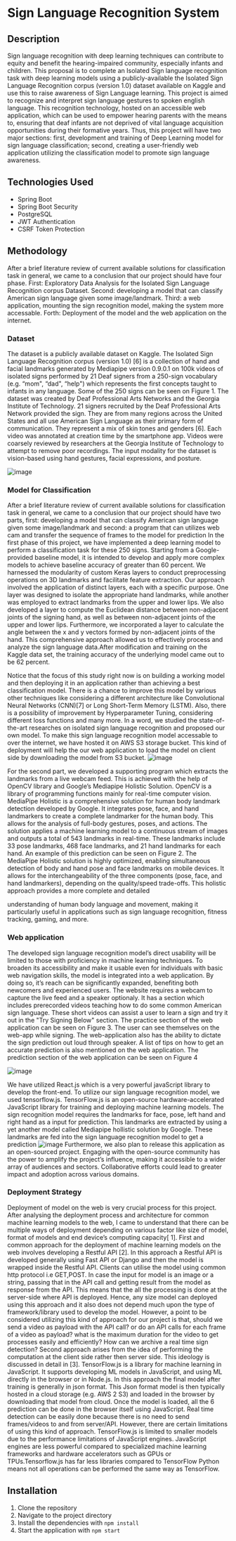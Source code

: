 # Sign Language Recognition System

## Description
Sign language recognition with deep learning techniques can contribute to equity and benefit the
hearing-impaired community, especially infants and children. This proposal is to complete an Isolated
Sign language recognition task with deep learning models using a publicly-available the Isolated
Sign Language Recognition corpus (version 1.0) dataset available on Kaggle and use this to raise
awareness of Sign Language learning. This project is aimed to recognize and interpret sign language
gestures to spoken english language. This recognition technology, hosted on an accessible
web application, which can be used to empower hearing parents with the means to, ensuring that
deaf infants are not deprived of vital language acquisition opportunities during their formative years.
Thus, this project will have two major sections: first, development and training of Deep
Learning model for sign language classification; second, creating a user-friendly web application
utilizing the classification model to promote sign language awareness.

## Technologies Used
- Spring Boot
- Spring Boot Security
- PostgreSQL
- JWT Authentication
- CSRF Token Protection

## Methodology
After a brief literature review of current available solutions for classification task in general, we came to a conclusion
that our project should have four phase. First: Exploratory Data Analysis for the Isolated Sign Language Recognition
corpus Dataset. Second: developing a model that can classify American sign language given some image/landmark.
Third: a web application, mounting the sign recognition model, making the system more accessable. Forth: Deployment
of the model and the web application on the internet.

### Dataset
The dataset is a publicly available dataset on Kaggle. The Isolated Sign Language Recognition corpus (version 1.0)
[6] is a collection of hand and facial landmarks generated by Mediapipe version 0.9.0.1 on 100k videos of isolated
signs performed by 21 Deaf signers from a 250-sign vocabulary (e.g. “mom", “dad", “help") which represents the first
concepts taught to infants in any language. Some of the 250 signs can be seen on Figure 1. The dataset was created by
Deaf Professional Arts Networks and the Georgia Institute of Technology. 21 signers recruited by the Deaf Professional
Arts Network provided the sign. They are from many regions across the United States and all use American Sign
Language as their primary form of communication. They represent a mix of skin tones and genders [6]. Each video
was annotated at creation time by the smartphone app. Videos were coarsely reviewed by researchers at the Georgia
Institute of Technology to attempt to remove poor recordings. The input modality for the dataset is vision-based using
hand gestures, facial expressions, and posture.

![image](https://github.com/ayushshawnfrost/Sign-Language-Recognition-System/assets/23500476/0e8a5875-5332-4b77-99f4-1f62ea9c05dc)

### Model for Classification
After a brief literature review of current available solutions for classification task in general, we came to a conclusion
that our project should have two parts, first: developing a model that can classify American sign language given some
image/landmark and second: a program that can utilizes web cam and transfer the sequence of frames to the model for
prediction
In the first phase of this project, we have implemented a deep learning model to perform a classification task for these
250 signs. Starting from a Google-provided baseline model, it is intended to develop and apply more complex models
to achieve baseline accuracy of greater than 60 percent.
We harnessed the modularity of custom Keras layers to conduct preprocessing operations on 3D landmarks and facilitate
feature extraction. Our approach involved the application of distinct layers, each with a specific purpose. One layer
was designed to isolate the appropriate hand landmarks, while another was employed to extract landmarks from the
upper and lower lips. We also developed a layer to compute the Euclidean distance between non-adjacent joints of
the signing hand, as well as between non-adjacent joints of the upper and lower lips. Furthermore, we incorporated a
layer to calculate the angle between the x and y vectors formed by non-adjacent joints of the hand. This comprehensive
approach allowed us to effectively process and analyze the sign language data.After modification and training on the
Kaggle data set, the training accuracy of the underlying model came out to be 62 percent.

Notice that the focus of this study right now is on building a working model and then deploying it in an application
rather than achieving a best classification model. There is a chance to improve this model by various other techniques
like considering a different architecture like Convolutional Neural Networks (CNN)[7] or Long Short-Term Memory
(LSTM). Also, there is a possibility of improvement by Hyperparameter Tuning, considering different loss functions and
many more. In a word, we studied the state-of-the-art researches on isolated sign language recognition and proposed
our own model.
To make this sign language recognition model accessable to over the internet, we have hosted it on AWS S3 storage
bucket. This kind of deployment will help the our web application to load the model on client side by downloading the
model from S3 bucket.
![image](https://github.com/ayushshawnfrost/Sign-Language-Recognition-System/assets/23500476/7b03e3cc-56b0-47ff-864c-6683a49bbf3f)

For the second part, we developed a supporting program which extracts the landmarks from a live webcam feed. This
is achieved with the help of OpenCV library and Google’s Mediapipe Holistic Solution. OpenCV is a library of
programming functions mainly for real-time computer vision. MediaPipe Holistic is a comprehensive solution for
human body landmark detection developed by Google. It integrates pose, face, and hand landmarkers to create a
complete landmarker for the human body. This allows for the analysis of full-body gestures, poses, and actions. The
solution applies a machine learning model to a continuous stream of images and outputs a total of 543 landmarks in
real-time. These landmarks include 33 pose landmarks, 468 face landmarks, and 21 hand landmarks for each hand. An
example of this prediction can be seen on Figure 2.
The MediaPipe Holistic solution is highly optimized, enabling simultaneous detection of body and hand pose and
face landmarks on mobile devices. It allows for the interchangeability of the three components (pose, face, and hand
landmarkers), depending on the quality/speed trade-offs. This holistic approach provides a more complete and detailed

understanding of human body language and movement, making it particularly useful in applications such as sign
language recognition, fitness tracking, gaming, and more.

### Web application
The developed sign language recognition model’s direct usability will be limited to those with proficiency in machine
learning techniques. To broaden its accessibility and make it usable even for individuals with basic web navigation
skills, the model is integrated into a web application. By doing so, it’s reach can be significantly expanded, benefiting
both newcomers and experienced users.
The website requires a webcam to capture the live feed and a speaker optionaly. It has a section which includes
prerecorded videos teaching how to do some common American sign language. These short videos can assist a user to
learn a sign and try it out in the "Try Signing Below" section. The practice section of the web application can be seen on
Figure 3. The user can see themselves on the web-app while signing. The web-application also has the ability to dictate
the sign prediction out loud through speaker. A list of tips on how to get an accurate prediction is also mentioned on the
web application. The prediction section of the web application can be seen on Figure 4


![image](https://github.com/ayushshawnfrost/Sign-Language-Recognition-System/assets/23500476/6b1949f7-e549-44e1-8eb0-99ae9f1c6405)

We have utilized React.js which is a very powerful javaScript library to develop the front-end. To utilize our sign
language recognition model, we used tensorflow.js. TensorFlow.js is an open-source hardware-accelerated JavaScript
library for training and deploying machine learning models. The sign recognition model requires the landmarks for
face, pose, left hand and right hand as a input for prediction. This landmarks are extracted by using a yet another model
called Mediapipe hollistic solution by Google. These landmarks are fed into the sign language recognition model to get
a prediction
![image](https://github.com/ayushshawnfrost/Sign-Language-Recognition-System/assets/23500476/bcaa7496-38c1-4dc0-acdb-1038fdf609f1)
Furthermore, we also plan to release this application as an open-sourced project. Engaging with the open-source
community has the power to amplify the project’s influence, making it accessible to a wider array of audiences and
sectors. Collaborative efforts could lead to greater impact and adoption across various domains.


###  Deployment Strategy
Deployment of model on the web is very crucial process for this project. After analysing the deployment process and
architecture for common machine learning models to the web, I came to understand that there can be multiple ways of
deployment depending on various factor like size of model, format of models and end device’s computing capacity[
1]. First and common approach for the deployment of machine learning models on the web involves developing a
Restful API [2]. In this approach a Restful API is developed generally using Fast API or Django and then the model
is wrapped inside the Restful API. Clients can utilise the model using common http protocol i.e GET,POST. In case
the input for model is an image or a string, passing that in the API call and getting result from the model as response
from the API. This means that the all the processing is done at the server-side where API is deployed. Hence, any
size model can deployed using this approach and it also does not depend much upon the type of framework/library
used to develop the model. However, a point to be considered utilizing this kind of approach for our project is that,
should we send a video as payload with the API call? or do an API calls for each frame of a video as payload? what
is the maximum duration for the video to get processes easily and efficiently? How can we archive a real time sign
detection? Second approach arises from the idea of performing the computation at the client side rather then server side.
This ideology is discussed in detail in [3]. TensorFlow.js is a library for machine learning in JavaScript. It supports
developing ML models in JavaScript, and using ML directly in the browser or in Node.js. In this approach the final
model after training is generally in json format. This Json format model is then typically hosted in a cloud storage
(e.g. AWS 2 S3) and loaded in the browser by downloading that model from cloud. Once the model is loaded, all the
6
prediction can be done in the browser itself using JavaScript. Real time detection can be easily done because there is no
need to send frames/videos to and from server/API. However, there are certain limitations of using this kind of approach.
TensorFlow.js is limited to smaller models due to the performance limitations of JavaScript engines. JavaScript engines
are less powerful compared to specialized machine learning frameworks and hardware accelerators such as GPUs or
TPUs.Tensorflow.js has far less libraries compared to TensorFlow Python means not all operations can be performed
the same way as TensorFlow.


## Installation
1. Clone the repository
2. Navigate to the project directory
3. Install the dependencies with `npm install`
4. Start the application with `npm start`


